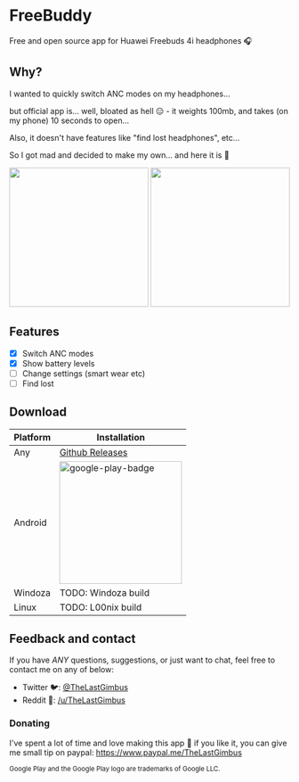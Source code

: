 # FreeBuddy

Free and open source app for Huawei Freebuds 4i headphones 🎧

## Why?

I wanted to quickly switch ANC modes on my headphones...

but official app is... well, bloated as hell 😑 - it weights 100mb, and takes (on my phone) 10 seconds to open...

Also, it doesn't have features like "find lost headphones", etc...

So I got mad and decided to make my own... and here it is 🌈

<img src="https://user-images.githubusercontent.com/40139196/190339164-64086d10-8c73-46f7-81f9-fe8aa0c62849.png"  width=250px> <img src="https://user-images.githubusercontent.com/40139196/190339172-a46e817b-8bd1-4a34-ac3d-9a99a7685782.png" width=250px>

## Features

- [x] Switch ANC modes
- [x] Show battery levels
- [ ] Change settings (smart wear etc)
- [ ] Find lost

## Download

| Platform | Installation        |
|----------|---------------------|
| Any      | [Github Releases](https://github.com/TheLastGimbus/FreeBuddy/releases) |
| Android  | [<img alt="google-play-badge" src="https://user-images.githubusercontent.com/40139196/190448286-f0ac43a6-ba7e-4f92-9ad5-78728651b027.png" width="220px">](https://play.google.com/store/apps/details?id=com.lastgimbus.the.freebuddy) |
| Windoza  | TODO: Windoza build |
| Linux    | TODO: L00nix build  |


## Feedback and contact

If you have *ANY* questions, suggestions, or just want to chat, feel free to contact me on any of below:

- Twitter 🐦: [@TheLastGimbus](https://twitter.com/TheLastGimbus)
- Reddit 🤡: [/u/TheLastGimbus](https://www.reddit.com/u/TheLastGimbus)

### Donating

I've spent a lot of time and love making this app 💖 if you like it, you can give me small tip on paypal: https://www.paypal.me/TheLastGimbus



<sub>Google Play and the Google Play logo are trademarks of Google LLC.</sub>
